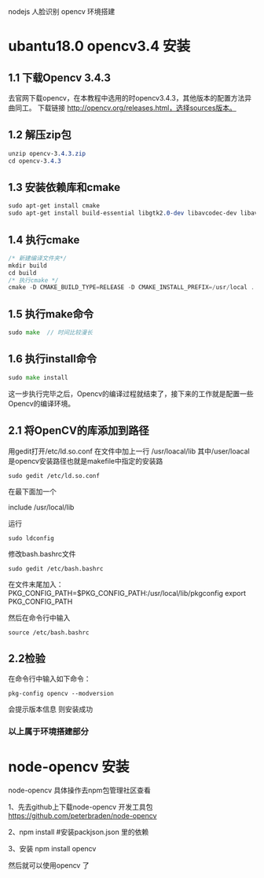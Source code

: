 nodejs 人脸识别 opencv 环境搭建 

# ubantu18.0 opencv3.4 安装



## 1.1 下载Opencv 3.4.3

去官网下载opencv，在本教程中选用的时opencv3.4.3，其他版本的配置方法异曲同工。
下载链接 http://opencv.org/releases.html，选择sources版本。



## 1.2 解压zip包

```css
unzip opencv-3.4.3.zip
cd opencv-3.4.3
```



## 1.3 安装依赖库和cmake

```css
sudo apt-get install cmake  
sudo apt-get install build-essential libgtk2.0-dev libavcodec-dev libavformat-dev libjpeg.dev libtiff4.dev libswscale-dev libjasper-dev
```



## 1.4 执行cmake

```cpp
/* 新建编译文件夹*/
mkdir build
cd build
/* 执行cmake */
cmake -D CMAKE_BUILD_TYPE=RELEASE -D CMAKE_INSTALL_PREFIX=/usr/local ..  
```



## 1.5 执行make命令

```go
sudo make  // 时间比较漫长
```



## 1.6 执行install命令

```go
sudo make install
```

这一步执行完毕之后，Opencv的编译过程就结束了，接下来的工作就是配置一些Opencv的编译环境。



## 2.1 将OpenCV的库添加到路径

用gedit打开/etc/ld.so.conf
在文件中加上一行 /usr/loacal/lib
其中/user/loacal是opencv安装路径也就是makefile中指定的安装路

```
sudo gedit /etc/ld.so.conf
```

在最下面加一个

include /usr/local/lib

运行

```
sudo ldconfig
```

修改bash.bashrc文件

```
sudo gedit /etc/bash.bashrc 
```

在文件末尾加入：
PKG_CONFIG_PATH=$PKG_CONFIG_PATH:/usr/local/lib/pkgconfig
export PKG_CONFIG_PATH



然后在命令行中输入

```
source /etc/bash.bashrc
```

## 2.2检验

在命令行中输入如下命令：

```
pkg-config opencv --modversion
```

会提示版本信息 则安装成功

### 以上属于环境搭建部分



# node-opencv 安装

node-opencv 具体操作去npm包管理社区查看

1、先去github上下载node-opencv 开发工具包  https://github.com/peterbraden/node-opencv

2、npm install #安装packjson.json 里的依赖

3、安装  npm install opencv



然后就可以使用opencv 了